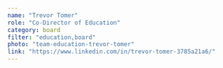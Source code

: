 ```yaml
---
name: "Trevor Tomer"
role: "Co-Director of Education"
category: board
filter: "education,board"
photo: "team-education-trevor-tomer"
link: "https://www.linkedin.com/in/trevor-tomer-3785a21a6/"
---
```

